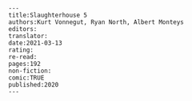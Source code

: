 
    ---
    title:Slaughterhouse 5
    authors:Kurt Vonnegut, Ryan North, Albert Monteys
    editors:
    translator:
    date:2021-03-13
    rating:
    re-read:
    pages:192
    non-fiction:
    comic:TRUE
    published:2020
    ---

    